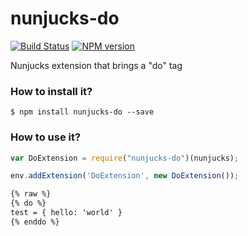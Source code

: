 # nunjucks-do

[![Build Status](https://travis-ci.org/SamyPesse/nunjucks-do.png?branch=master)](https://travis-ci.org/SamyPesse/nunjucks-do) [![NPM version](https://badge.fury.io/js/nunjucks-do.svg)](http://badge.fury.io/js/nunjucks-do)

Nunjucks extension that brings a "do" tag

### How to install it?

```
$ npm install nunjucks-do --save
```

### How to use it?

```js
var DoExtension = require("nunjucks-do")(nunjucks);

env.addExtension('DoExtension', new DoExtension());
```

```html
{% raw %}
{% do %}
test = { hello: 'world' }
{% enddo %}
```
